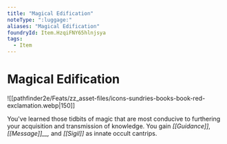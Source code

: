 ```yaml
---
title: "Magical Edification"
noteType: ":luggage:"
aliases: "Magical Edification"
foundryId: Item.HzqiFNY65hlnjsya
tags:
  - Item
---
```


# Magical Edification
![[pathfinder2e/Feats/zz_asset-files/icons-sundries-books-book-red-exclamation.webp|150]]

You've learned those tidbits of magic that are most conducive to furthering your acquisition and transmission of knowledge. You gain _[[Guidance]]_, _[[Message]]__,_ and _[[Sigil]]_ as innate occult cantrips.
